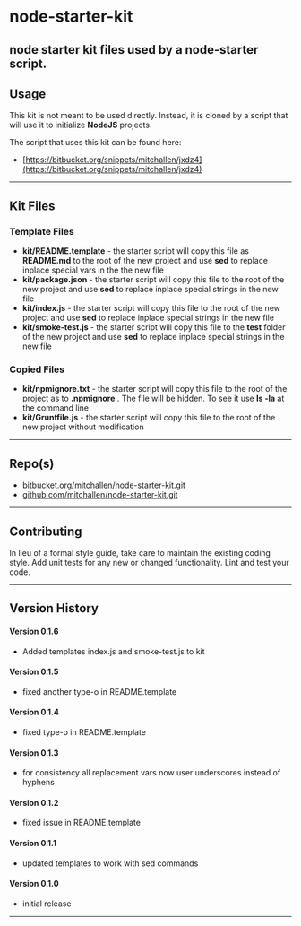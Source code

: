 node-starter-kit
==
node starter kit files used by a node-starter script.
--

## Usage

This kit is not meant to be used directly. Instead, it is cloned by a script that will use it to initialize __NodeJS__ projects. 

The script that uses this kit can be found here: 

* [https://bitbucket.org/snippets/mitchallen/jxdz4](https://bitbucket.org/snippets/mitchallen/jxdz4)
   
* * *

## Kit Files

### Template Files

* __kit/README.template__ - the starter script will copy this file as __README.md__ to the root of the new project and use __sed__ to replace inplace special vars in the the new file
* __kit/package.json__ - the starter script will copy this file to the root of the new project and use __sed__ to replace inplace special strings in the new file
* __kit/index.js__ - the starter script will copy this file to the root of the new project and use __sed__ to replace inplace special strings in the new file 
* __kit/smoke-test.js__ - the starter script will copy this file to the __test__ folder of the new project and use __sed__ to replace inplace special strings in the new file

### Copied Files

* __kit/npmignore.txt__ - the starter script will copy this file to the root of the project as to __.npmignore__ . The file will be hidden. To see it use __ls -la__ at the command line
* __kit/Gruntfile.js__ - the starter script will copy this file to the root of the new project without modification

* * *
 
## Repo(s)

* [bitbucket.org/mitchallen/node-starter-kit.git](https://bitbucket.org/mitchallen/node-starter-kit.git)
* [github.com/mitchallen/node-starter-kit.git](https://github.com/mitchallen/node-starter-kit.git)

* * *

## Contributing

In lieu of a formal style guide, take care to maintain the existing coding style.
Add unit tests for any new or changed functionality. Lint and test your code.

* * *

## Version History

#### Version 0.1.6

* Added templates index.js and smoke-test.js to kit

#### Version 0.1.5

* fixed another type-o in README.template

#### Version 0.1.4

* fixed type-o in README.template

#### Version 0.1.3

* for consistency all replacement vars now user underscores instead of hyphens

#### Version 0.1.2

* fixed issue in README.template

#### Version 0.1.1 

* updated templates to work with sed commands

#### Version 0.1.0 

* initial release

* * *
